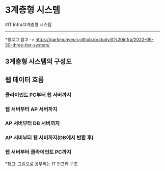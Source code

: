 # 3계층형 시스템
#IT Infra/3계층형 시스템

---
*블로그 참고 -> https://parkmuhyeun.github.io/study/it%20infra/2022-06-30-three-tier-system/

## 3계층형 시스템의 구성도

## 웹 데이터 흐름

### 클라이언트 PC부터 웹 서버까지

### 웹 서버부터 AP 서버까지

### AP 서버부터 DB 서버까지

### AP 서버부터 웹 서버까지(DB에서 반환 후)

### 웹 서버부터 클라이언트 PC까지

*참고: 그림으로 공부하는 IT 인프라 구조